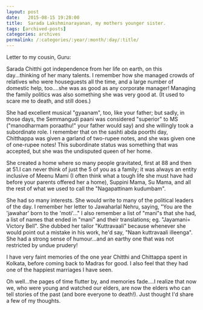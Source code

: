 ```yaml
---
layout: post
date:	2015-08-15 19:28:00
title:  Sarada Lakshminarayanan, my mothers younger sister.
tags: [archived-posts]
categories: archives
permalink: /:categories/:year/:month/:day/:title/
---
```

Letter to my cousin, Guru:

Sarada Chitthi got independence from her life on earth, on this
day...thinking of her many talents. I remember how she managed crowds
of  relatives who were houseguests all the time, and a large number of
domestic help, too....she was as good as any corporate manager!
Managing the family politics was also something she was very good at.
(It used to scare me to death, and still does.)

She had excellent musical "gyaanam", too, like your father; but sadly,
in those days, the Semmangudi paani was considered "superior" to MS
("manodharmam poraathu!" your father would say) and she willingly took
a subordinate role. I remember that on the sashti abda poorthi day,
Chitthappa was given a garland of two-rupee notes, and she was given
one of one-rupee notes! This subordinate status was something that was
accepted, but she was the undisputed queen of her home.

She created a home where so many people gravitated, first at 88 and
then at 51.I can never think of just the 5 of you as a family; it was
always an entity inclusive of Meenu Mami (I often think what a tough
life she must have had before your parents offered her a home),
Suppini Mama, Su Mama, and all the rest of what we used to call the
"Nagapattinam kudumbam".

She had so many interests. She would write to many of the political
leaders of the day. I remember her letter to Jawaharlal Nehru, saying,
"You are the 'jawahar' born to the 'moti'..."  I also remember a list
of "mani"s that she had, a list of names that ended in "mani" and
their translations; eg. "Jayamani= Victory Bell".  She dubbed her
tailor "Kuttravaali" because whenever she would point out a mistake in
his work, he'd say, "Naan kuttravaali illeenga".  She had a strong
sense of humour...and an earthy one that was not restricted by undue
prudery!

I have very faint memories of the one year Chitthi and Chittappa spent
in Kolkata, before coming back to Madras for good. I also feel that
they had one of the happiest marriages I have seen.

Oh well...the pages of time flutter by, and memories fade....I realize
that now we, who were young and watched our elders, are now the elders
who can tell stories of the past (and bore everyone to death!). Just
thought I'd share a few of my thoughts.
